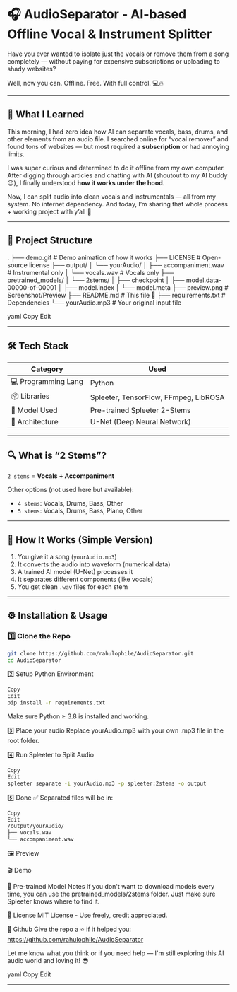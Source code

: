 # 🎧 AudioSeparator - AI-based Offline Vocal & Instrument Splitter

Have you ever wanted to isolate just the vocals or remove them from a song completely — without paying for expensive subscriptions or uploading to shady websites?

Well, now you can. Offline. Free. With full control. 💻🔥

---

## 🧠 What I Learned

This morning, I had zero idea how AI can separate vocals, bass, drums, and other elements from an audio file. I searched online for “vocal remover” and found tons of websites — but most required a **subscription** or had annoying limits.

I was super curious and determined to do it offline from my own computer. After digging through articles and chatting with AI (shoutout to my AI buddy 😉), I finally understood **how it works under the hood**.

Now, I can split audio into clean vocals and instrumentals — all from my system. No internet dependency. And today, I’m sharing that whole process + working project with y’all 💜

---

## 📁 Project Structure

. ├── demo.gif # Demo animation of how it works ├── LICENSE # Open-source license ├── output/ │ └── yourAudio/ │ ├── accompaniment.wav # Instrumental only │ └── vocals.wav # Vocals only ├── pretrained_models/ │ └── 2stems/ │ ├── checkpoint │ ├── model.data-00000-of-00001 │ ├── model.index │ └── model.meta ├── preview.png # Screenshot/Preview ├── README.md # This file 🫡 ├── requirements.txt # Dependencies └── yourAudio.mp3 # Your original input file

yaml
Copy
Edit

---

## 🛠 Tech Stack

| Category              | Used                             |
|-----------------------|----------------------------------|
| 💻 Programming Lang   | Python                           |
| 📦 Libraries          | Spleeter, TensorFlow, FFmpeg, LibROSA |
| 📁 Model Used         | Pre-trained Spleeter 2-Stems     |
| 🧠 Architecture       | U-Net (Deep Neural Network)      |

---

## 🔍 What is “2 Stems”?

`2 stems` = **Vocals + Accompaniment**

Other options (not used here but available):
- `4 stems`: Vocals, Drums, Bass, Other
- `5 stems`: Vocals, Drums, Bass, Piano, Other

---

## 🚀 How It Works (Simple Version)

1. You give it a song (`yourAudio.mp3`)
2. It converts the audio into waveform (numerical data)
3. A trained AI model (U-Net) processes it
4. It separates different components (like vocals)
5. You get clean `.wav` files for each stem

---

## ⚙️ Installation & Usage

### 1️⃣ Clone the Repo

```bash
git clone https://github.com/rahulophile/AudioSeparator.git
cd AudioSeparator
```

2️⃣ Setup Python Environment
```bash
Copy
Edit
pip install -r requirements.txt
```
Make sure Python ≥ 3.8 is installed and working.

3️⃣ Place your audio
Replace yourAudio.mp3 with your own .mp3 file in the root folder.

4️⃣ Run Spleeter to Split Audio
```bash
Copy
Edit
spleeter separate -i yourAudio.mp3 -p spleeter:2stems -o output
```
5️⃣ Done ✅
Separated files will be in:

```bash
Copy
Edit
/output/yourAudio/
├── vocals.wav
└── accompaniment.wav
```
🖼 Preview


🎬 Demo


📂 Pre-trained Model Notes
If you don't want to download models every time, you can use the pretrained_models/2stems folder. Just make sure Spleeter knows where to find it.

📜 License
MIT License - Use freely, credit appreciated.

🌟 Github
Give the repo a ⭐ if it helped you: https://github.com/rahulophile/AudioSeparator

Let me know what you think or if you need help — I'm still exploring this AI audio world and loving it! 😎

yaml
Copy
Edit

---